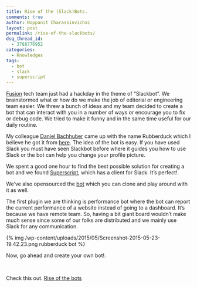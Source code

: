 ```yaml
---
title: Rise of the (Slack)Bots.
comments: true
author: Noppanit Charassinvichai
layout: post
permalink: /rise-of-the-slackbots/
dsq_thread_id:
  - 3788776952
categories:
  - Knowledges
tags:
  - bot
  - slack
  - superscript
---
```

[Fusion][1] tech team just had a hackday in the theme of &#8220;Slackbot&#8221;. We brainstormed what or how do we make the job of editorial or engineering team easier. We threw a bunch of ideas and my team decided to create a bot that can interact with you in a number of ways or encourage you to fix or debug code. We tried to make it funny and in the same time useful for our daily routine.

My colleague [Daniel Bachhuber][2] came up with the name Rubberduck which I believe he got it from [here][3]. The idea of the bot is easy. If you have used Slack you must have seen Slackbot before where it guides you how to use Slack or the bot can help you change your profile picture.

We spent a good one hour to find the best possible solution for creating a bot and we found [Superscript][4], which has a client for Slack. It&#8217;s perfect!.

We&#8217;ve also opensourced the [bot][5] which you can clone and play around with it as well.

The first plugin we are thinking is performance bot where the bot can report the current performance of a website instead of going to a dashboard. It&#8217;s because we have remote team. So, having a bit giant board wouldn&#8217;t make much sense since some of our folks are distributed and we mainly use Slack for any communication.

{% img /wp-content/uploads/2015/05/Screenshot-2015-05-23-19.42.23.png rubberduck bot %}

Now, go ahead and create your own bot!.

&nbsp;

Check this out. [Rise of the bots][6]

 [1]: http://fusion.net
 [2]: https://twitter.com/danielbachhuber
 [3]: http://en.wikipedia.org/wiki/Rubber_duck_debugging
 [4]: https://github.com/silentrob/superscript/
 [5]: https://github.com/fusioneng/rubberduck-bot
 [6]: https://medium.com/@rob_ellis/slack-superscript-rise-of-the-bots-bba8506a043c
